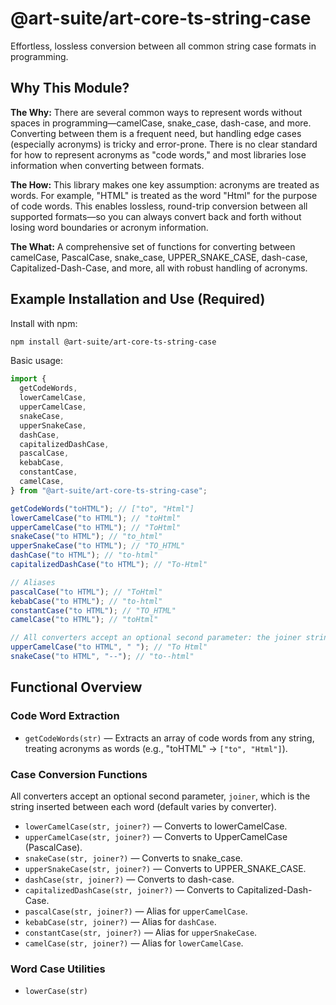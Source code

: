 # @art-suite/art-core-ts-string-case

Effortless, lossless conversion between all common string case formats in programming.

## Why This Module?

**The Why:**
There are several common ways to represent words without spaces in programming—camelCase, snake_case, dash-case, and more. Converting between them is a frequent need, but handling edge cases (especially acronyms) is tricky and error-prone. There is no clear standard for how to represent acronyms as "code words," and most libraries lose information when converting between formats.

**The How:**
This library makes one key assumption: acronyms are treated as words. For example, "HTML" is treated as the word "Html" for the purpose of code words. This enables lossless, round-trip conversion between all supported formats—so you can always convert back and forth without losing word boundaries or acronym information.

**The What:**
A comprehensive set of functions for converting between camelCase, PascalCase, snake_case, UPPER_SNAKE_CASE, dash-case, Capitalized-Dash-Case, and more, all with robust handling of acronyms.

## Example Installation and Use (Required)

Install with npm:

```sh
npm install @art-suite/art-core-ts-string-case
```

Basic usage:

```ts
import {
  getCodeWords,
  lowerCamelCase,
  upperCamelCase,
  snakeCase,
  upperSnakeCase,
  dashCase,
  capitalizedDashCase,
  pascalCase,
  kebabCase,
  constantCase,
  camelCase,
} from "@art-suite/art-core-ts-string-case";

getCodeWords("toHTML"); // ["to", "Html"]
lowerCamelCase("to HTML"); // "toHtml"
upperCamelCase("to HTML"); // "ToHtml"
snakeCase("to HTML"); // "to_html"
upperSnakeCase("to HTML"); // "TO_HTML"
dashCase("to HTML"); // "to-html"
capitalizedDashCase("to HTML"); // "To-Html"

// Aliases
pascalCase("to HTML"); // "ToHtml"
kebabCase("to HTML"); // "to-html"
constantCase("to HTML"); // "TO_HTML"
camelCase("to HTML"); // "toHtml"

// All converters accept an optional second parameter: the joiner string
upperCamelCase("to HTML", " "); // "To Html"
snakeCase("to HTML", "--"); // "to--html"
```

## Functional Overview

### Code Word Extraction

- `getCodeWords(str)` — Extracts an array of code words from any string, treating acronyms as words (e.g., "toHTML" → `["to", "Html"]`).

### Case Conversion Functions

All converters accept an optional second parameter, `joiner`, which is the string inserted between each word (default varies by converter).

- `lowerCamelCase(str, joiner?)` — Converts to lowerCamelCase.
- `upperCamelCase(str, joiner?)` — Converts to UpperCamelCase (PascalCase).
- `snakeCase(str, joiner?)` — Converts to snake_case.
- `upperSnakeCase(str, joiner?)` — Converts to UPPER_SNAKE_CASE.
- `dashCase(str, joiner?)` — Converts to dash-case.
- `capitalizedDashCase(str, joiner?)` — Converts to Capitalized-Dash-Case.
- `pascalCase(str, joiner?)` — Alias for `upperCamelCase`.
- `kebabCase(str, joiner?)` — Alias for `dashCase`.
- `constantCase(str, joiner?)` — Alias for `upperSnakeCase`.
- `camelCase(str, joiner?)` — Alias for `lowerCamelCase`.

### Word Case Utilities

- `lowerCase(str)`
